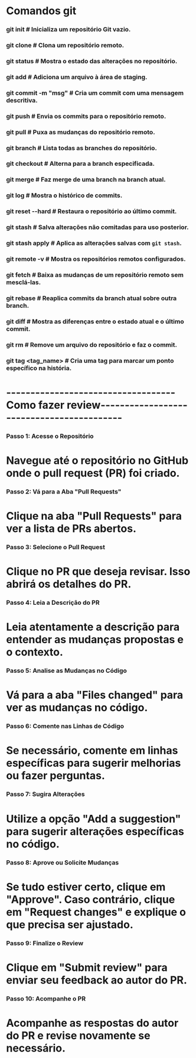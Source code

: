 # Comandos git 

### git init               # Inicializa um repositório Git vazio.
### git clone <url>        # Clona um repositório remoto.
### git status             # Mostra o estado das alterações no repositório.
### git add <arquivo>      # Adiciona um arquivo à área de staging.
### git commit -m "msg"    # Cria um commit com uma mensagem descritiva.
### git push               # Envia os commits para o repositório remoto.
### git pull               # Puxa as mudanças do repositório remoto.
### git branch             # Lista todas as branches do repositório.
### git checkout <branch>  # Alterna para a branch especificada.
### git merge <branch>     # Faz merge de uma branch na branch atual.
### git log                # Mostra o histórico de commits.
### git reset --hard       # Restaura o repositório ao último commit.
### git stash              # Salva alterações não comitadas para uso posterior.
### git stash apply        # Aplica as alterações salvas com `git stash`.
### git remote -v          # Mostra os repositórios remotos configurados.
### git fetch              # Baixa as mudanças de um repositório remoto sem mesclá-las.
### git rebase <branch>    # Reaplica commits da branch atual sobre outra branch.
### git diff               # Mostra as diferenças entre o estado atual e o último commit.
### git rm <arquivo>       # Remove um arquivo do repositório e faz o commit.
### git tag <tag_name>     # Cria uma tag para marcar um ponto específico na história.

# -----------------------------------Como fazer review------------------------------------------

### Passo 1: Acesse o Repositório
# Navegue até o repositório no GitHub onde o pull request (PR) foi criado.

### Passo 2: Vá para a Aba "Pull Requests"
# Clique na aba "Pull Requests" para ver a lista de PRs abertos.

### Passo 3: Selecione o Pull Request
# Clique no PR que deseja revisar. Isso abrirá os detalhes do PR.

### Passo 4: Leia a Descrição do PR
# Leia atentamente a descrição para entender as mudanças propostas e o contexto.

### Passo 5: Analise as Mudanças no Código
# Vá para a aba "Files changed" para ver as mudanças no código.

### Passo 6: Comente nas Linhas de Código
# Se necessário, comente em linhas específicas para sugerir melhorias ou fazer perguntas.

### Passo 7: Sugira Alterações
# Utilize a opção "Add a suggestion" para sugerir alterações específicas no código.

### Passo 8: Aprove ou Solicite Mudanças
# Se tudo estiver certo, clique em "Approve". Caso contrário, clique em "Request changes" e explique o que precisa ser ajustado.

### Passo 9: Finalize o Review
# Clique em "Submit review" para enviar seu feedback ao autor do PR.

### Passo 10: Acompanhe o PR
# Acompanhe as respostas do autor do PR e revise novamente se necessário.



